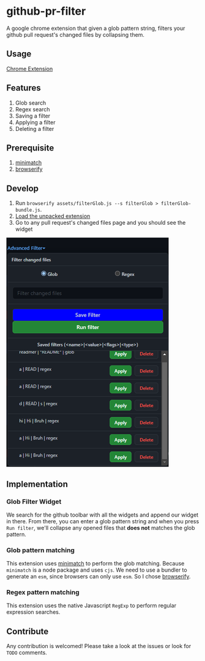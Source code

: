# github-pr-filter

A google chrome extension that given a glob pattern string, filters your github pull request's changed files by collapsing them.

## Usage
[Chrome Extension](https://chrome.google.com/webstore/detail/github-pr-filter/pphamkmhoolkjbakfllocenmbdbdnakl)

## Features

1. Glob search
2. Regex search
3. Saving a filter
4. Applying a filter
5. Deleting a filter

## Prerequisite
1. [minimatch](https://github.com/isaacs/minimatch)
2. [browserify](https://github.com/browserify/browserify)

## Develop
1. Run `browserify assets/filterGlob.js --s filterGlob > filterGlob-bundle.js`.
2. [Load the unpacked extension](https://developer.chrome.com/docs/extensions/mv3/getstarted/#manifest)
3. Go to any pull request's changed files page and you should see the widget

![Screenshot](assets/screenshot.png)

## Implementation

### Glob Filter Widget
We search for the github toolbar with all the widgets and append our widget in there. From there, you can enter a glob pattern string and when you press `Run filter`, we'll collapse any opened files that **does not** matches the glob pattern.

### Glob pattern matching
This extension uses [minimatch](https://github.com/isaacs/minimatch) to perform the glob matching. Because `minimatch` is a node package and uses `cjs`. We need to use a bundler to generate an `esm`, since browsers can only use `esm`.
So I chose [browserify](https://github.com/browserify/browserify).

### Regex pattern matching
This extension uses the native Javascript `RegExp` to perform regular expression searches.

## Contribute
Any contribution is welcomed! Please take a look at the issues or look for `TODO` comments.